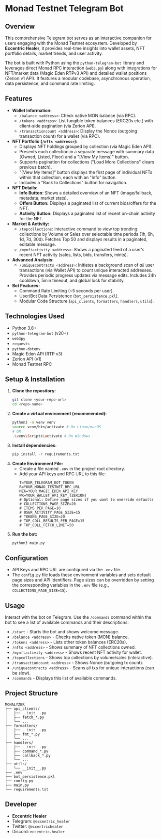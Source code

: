 # Monad Testnet Telegram Bot

## Overview

This comprehensive Telegram bot serves as an interactive companion for users engaging with the Monad Testnet ecosystem. Developed by **Eccentric Healer**, it provides real-time insights into wallet assets, NFT portfolio details, market trends, and user activity.

The bot is built with Python using the `python-telegram-bot` library and leverages direct Monad RPC interaction (`web3.py`) along with integrations for NFT/market data (Magic Eden RTPv3 API) and detailed wallet positions (Zerion v1 API). It features a modular codebase, asynchronous operation, data persistence, and command rate limiting.

## Features

* **Wallet Information:**
    * `/balance <address>`: Check native MON balance (via RPC).
    * `/tokens <address>`: List fungible token balances (ERC20s etc.) with client-side pagination (via Zerion API).
    * `/transactioncount <address>`: Display the Nonce (outgoing transaction count) for a wallet (via RPC).
* **NFT Portfolio (`/nfts <address>`):**
    * Displays NFT holdings grouped by collection (via Magic Eden API).
    * Presents each collection in a separate message with summary data (Owned, Listed, Floor) and a "[View My Items]" button.
    * Supports pagination for collections ("Load More Collections" clears previous batch).
    * "[View My Items]" button displays the first page of individual NFTs within that collection, each with an "Info" button.
    * Includes a "Back to Collections" button for navigation.
* **NFT Details:**
    * **Info Button:** Shows a detailed overview of an NFT (image/fallback, metadata, market stats).
    * **Offers Button:** Displays a paginated list of current bids/offers for the NFT.
    * **Activity Button:** Displays a paginated list of recent on-chain activity for the NFT.
* **Market & Activity:**
    * `/topcollections`: Interactive command to view top trending collections by Volume or Sales over selectable time periods (1h, 6h, 1d, 7d, 30d). Fetches Top 50 and displays results in a paginated, editable message.
    * `/mynftactivity <address>`: Shows a paginated feed of a user's recent NFT activity (sales, lists, bids, transfers, mints).
* **Advanced Analysis:**
    * `/uniquecontracts <address>`: Initiates a background scan of *all* user transactions (via Wallet API) to count unique interacted addresses. Provides periodic progress updates via message edits. Includes 24h cooldown, 5min timeout, and global lock for stability.
* **Bot Features:**
    * Command Rate Limiting (~5 seconds per user).
    * User/Bot Data Persistence (`bot_persistence.pkl`).
    * Modular Code Structure (`api_clients`, `formatters`, `handlers`, `utils`).

## Technologies Used

* Python 3.8+
* `python-telegram-bot` (v20+)
* `web3py`
* `requests`
* `python-dotenv`
* Magic Eden API (RTP v3)
* Zerion API (v1)
* Monad Testnet RPC

## Setup & Installation

1.  **Clone the repository:**
    ```bash
    git clone <your-repo-url>
    cd <repo-name>
    ```
2.  **Create a virtual environment (recommended):**
    ```bash
    python3 -m venv venv
    source venv/bin/activate # On Linux/macOS
    # OR
    .\venv\Scripts\activate # On Windows
    ```
3.  **Install dependencies:**
    ```bash
    pip install -r requirements.txt
    ```
4.  **Create Environment File:**
    * Create a file named `.env` in the project root directory.
    * Add your API keys and RPC URL to this file:
        ```env
        T=YOUR_TELEGRAM_BOT_TOKEN
        R=YOUR_MONAD_TESTNET_RPC_URL
        MEK=YOUR_MAGIC_EDEN_API_KEY
        WK=YOUR_WALLET_API_KEY_(ZERION)
        # Optional: Define page sizes if you want to override defaults
        # COLLECTIONS_PAGE_SIZE=20
        # ITEMS_PER_PAGE=10
        # USER_ACTIVITY_PAGE_SIZE=15
        # TOKENS_PAGE_SIZE=20
        # TOP_COLL_RESULTS_PER_PAGE=15
        # TOP_COLL_FETCH_LIMIT=50
        ```
5.  **Run the bot:**
    ```bash
    python3 main.py
    ```

## Configuration

* API Keys and RPC URL are configured via the `.env` file.
* The `config.py` file loads these environment variables and sets default page sizes and API identifiers. Page sizes can be overridden by setting the corresponding variables in the `.env` file (e.g., `COLLECTIONS_PAGE_SIZE=15`).

## Usage

Interact with the bot on Telegram. Use the `/commands` command within the bot to see a list of available commands and their descriptions:

* `/start` - Starts the bot and shows welcome message.
* `/balance <address>` - Checks native token (MON) balance.
* `/tokens <address>` - Lists other token balances (ERC20s).
* `/nfts <address>` - Shows summary of NFT collections owned.
* `/mynftactivity <address>` - Shows recent NFT activity for wallet.
* `/topcollections` - Shows top collections by volume/sales (interactive).
* `/transactioncount <address>` - Shows Nonce (outgoing tx count).
* `/uniquecontracts <address>` - Scans all txs for unique interactions (can be slow).
* `/commands` - Displays this list of available commands.
## Project Structure

```
MONALYZER 
├── api_clients/
│   ├── __init__.py
│   ├── fetch_*.py
│   └── ...
├── formatters/
│   ├── __init__.py
│   ├── fmt_*.py
│   └── ...
├── handlers/
│   ├── __init__.py
│   ├── command_*.py
│   ├── callback_*.py
│   └── ...
├── utils/
│   └── __init__.py
├── .env
├── bot_persistence.pkl
├── config.py
├── main.py
└── requirements.txt
```

## Developer

* **Eccentric Healer**
* Telegram: `@eccentric_healer`
* Twitter: `@eccentrichealer`
* Discord: `eccentric.healer`
